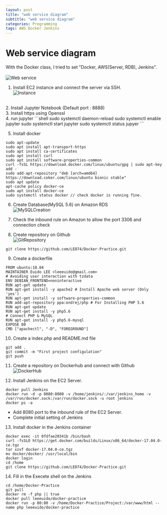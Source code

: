 ```yaml
---
layout: post
title: "web service diagram"
subtitle: "web service diagram"
categories: Programming
tags: AWS Docker Jenkins
---
```



# **Web service diagram**

With the Docker class, I tried to set "Docker, AWS(Server, RDB), Jenkins". <br><br>
![Web service](https://led74.github.io/assets/img/post/diagram.png)

1. Install EC2 instance and connect the server via SSH.<br>
![Instance](https://led74.github.io/assets/img/post/dockerhub.jpg)
<br>
2. Install Jupyter Notebook (Default port : 8888) <br>
3. Install https using Openssl <br>
4. run jupyter
```shell
sudo systemctl daemon-reload
sudo systemctl enable jupyter
sudo systemctl start jupyter
sudo systemctl status jupyer
```

5. Install docker
```shell
sudo apt-update
sudo apt install apt-transport-https
sudo apt install ca-certificates
sudo apt install curl
sudo apt install software-properties-common
curl -fsSL https://download.docker.com/linux/ubuntu/gpg | sudo apt-key add -
sudo add-apt-repository "deb [arch=amd64] https://download.coker.com/linux/ubuntu bionic stable"
sudo apt update
apt-cache policy docker-ce
sudo apt install docker-ce
sudo systemctl status docker // check docker is running fine.
```

6. Create Database(MySQL 5.6) on Amazon RDS <br>
![MySQLCreation](https://led74.github.io/assets/img/post/mysql-creation.png)

7. Check the inbound rule on Amazon to allow the port 3306 and connection check

8. Create repository on Github <br>
![GitRepository](https://led74.github.io/assets/img/post/gitrepository.jpg)<br>
```shell
git clone https://github.com/LED74/Docker-Practice.git
```

9. Create a dockerfile
```shell
FROM ubuntu:18.04
MAINTAINER Euido LEE <leeeuido@gmail.com>
# Avoiding user interaction with tzdata
ENV DEBIAN_FRONTEND=noninteractive
RUN apt-get update
RUN apt-get install -y apache2 # Install Apache web server (Only 'yes')
RUN apt-get install -y software-properties-common
RUN add-apt-repository ppa:ondrej/php # For Installing PHP 5.6
RUN apt-get update
RUN apt-get install -y php5.6
# Connect PHP & MySQL
RUN apt-get install -y php5.6-mysql
EXPOSE 80
CMD ["apachectl", "-D", "FOREGROUND"]
```

10. Create a index.php and README.md file
```shell
git add .
git commit -m "First project configulation"
git push
```

11. Create a repository on Dockerhub and connect with Github <br>
![DockerHub](https://led74.github.io/assets/img/post/dockerhub.jpg)<br>


12. Install Jenkins on the EC2 Server.
```shell
docker pull Jenkins
docker run -d -p 8080:8080 -v /home/jenkins/:/var/jenkins_home -v /var/run/docker.sock:/var/run/docker.sock -u root jenkins
docker ps -a
```
* Add 8080 port to the inbound rule of the EC2 Server.
* Complete initial setting of Jenkins 

13. Install docker in the Jenkins container
```shell
docker exec -it 0fdfae20341b /bin/bash
curl -fsSLO https://get.docker.com/builds/Linux/x86_64/docker-17.04.0-ce.tgz
tar xzvf docker-17.04.0-ce.tgz
mv docker/docker/ /usr/local/bin
docker login
cd /home
git clone https://github.com/LED74/Docker-Practice.git
```

14. Fill in the Execete shell on the Jenkins
```shell
cd /home/Docker-Practice
git pull
docker rm -f php || true
docker pull leeeuido/docker-practice
docker run -p 80:80 -v /home/Docker-Practice/Project:/var/www/html --name php leeeuido/docker-practice
```